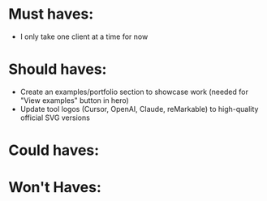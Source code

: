 # Must haves: 

- I only take one client at a time for now 

# Should haves: 

- Create an examples/portfolio section to showcase work (needed for "View examples" button in hero)
- Update tool logos (Cursor, OpenAI, Claude, reMarkable) to high-quality official SVG versions

# Could haves: 


# Won't Haves: 